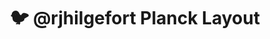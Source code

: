 ---
layout: layouts/keymapdb_entry.njk
OS: ['MacOS', 'Linux']
keymapAuthor: rjhilgefort
firmware: QMK
hasHomeRowMods: False
hasLetterOnThumb: False
hasVerticalCombos: False
keymapImage: https://i.imgur.com/elygxAb.jpg
imageDate: idk
keyCount: 48
keyboard: Planck
baseLayouts: ["QWERTY"]
languages: ['English']
layerCount: 5
title: "🐦 @rjhilgefort Planck Layout"
isSplit: False
stagger: ortholinear
summary: 
keymapUrl: https://github.com/rjhilgefort/qmk_firmware/tree/master/keyboards/planck/keymaps/rjhilgefort
writeup: https://github.com/rjhilgefort/qmk_firmware/tree/master/keyboards/planck/keymaps/rjhilgefort/readme.md
---